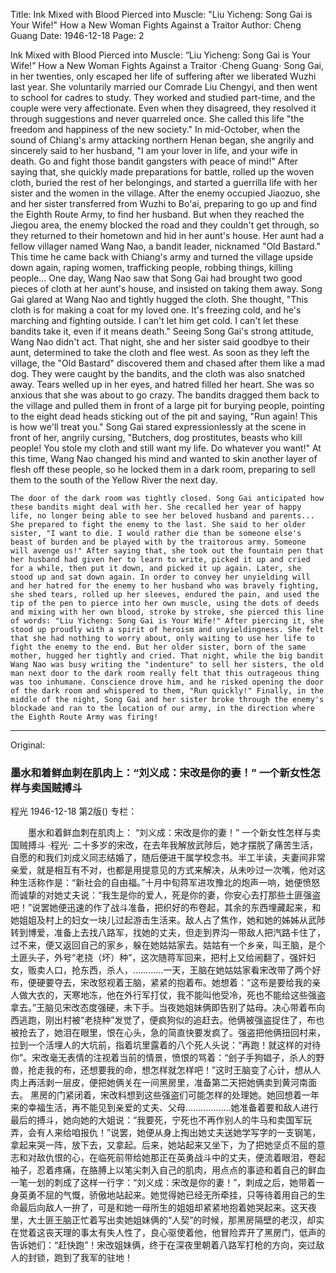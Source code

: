 Title: Ink Mixed with Blood Pierced into Muscle: "Liu Yicheng: Song Gai is Your Wife!" How a New Woman Fights Against a Traitor
Author: Cheng Guang
Date: 1946-12-18
Page: 2

Ink Mixed with Blood Pierced into Muscle:
    “Liu Yicheng: Song Gai is Your Wife!”
    How a New Woman Fights Against a Traitor
    ·Cheng Guang·
    Song Gai, in her twenties, only escaped her life of suffering after we liberated Wuzhi last year. She voluntarily married our Comrade Liu Chengyi, and then went to school for cadres to study. They worked and studied part-time, and the couple were very affectionate. Even when they disagreed, they resolved it through suggestions and never quarreled once. She called this life "the freedom and happiness of the new society." In mid-October, when the sound of Chiang's army attacking northern Henan began, she angrily and sincerely said to her husband, "I am your lover in life, and your wife in death. Go and fight those bandit gangsters with peace of mind!" After saying that, she quickly made preparations for battle, rolled up the woven cloth, buried the rest of her belongings, and started a guerrilla life with her sister and the women in the village. After the enemy occupied Jiaozuo, she and her sister transferred from Wuzhi to Bo'ai, preparing to go up and find the Eighth Route Army, to find her husband. But when they reached the Jiegou area, the enemy blocked the road and they couldn't get through, so they returned to their hometown and hid in her aunt's house. Her aunt had a fellow villager named Wang Nao, a bandit leader, nicknamed "Old Bastard." This time he came back with Chiang's army and turned the village upside down again, raping women, trafficking people, robbing things, killing people... One day, Wang Nao saw that Song Gai had brought two good pieces of cloth at her aunt's house, and insisted on taking them away. Song Gai glared at Wang Nao and tightly hugged the cloth. She thought, "This cloth is for making a coat for my loved one. It's freezing cold, and he's marching and fighting outside. I can't let him get cold. I can't let these bandits take it, even if it means death." Seeing Song Gai's strong attitude, Wang Nao didn't act. That night, she and her sister said goodbye to their aunt, determined to take the cloth and flee west. As soon as they left the village, the "Old Bastard" discovered them and chased after them like a mad dog. They were caught by the bandits, and the cloth was also snatched away. Tears welled up in her eyes, and hatred filled her heart. She was so anxious that she was about to go crazy. The bandits dragged them back to the village and pulled them in front of a large pit for burying people, pointing to the eight dead heads sticking out of the pit and saying, "Run again! This is how we'll treat you." Song Gai stared expressionlessly at the scene in front of her, angrily cursing, "Butchers, dog prostitutes, beasts who kill people! You stole my cloth and still want my life. Do whatever you want!" At this time, Wang Nao changed his mind and wanted to skin another layer of flesh off these people, so he locked them in a dark room, preparing to sell them to the south of the Yellow River the next day.

    The door of the dark room was tightly closed. Song Gai anticipated how these bandits might deal with her. She recalled her year of happy life, no longer being able to see her beloved husband and parents... She prepared to fight the enemy to the last. She said to her older sister, "I want to die. I would rather die than be someone else's beast of burden and be played with by the traitorous army. Someone will avenge us!" After saying that, she took out the fountain pen that her husband had given her to learn to write, picked it up and cried for a while, then put it down, and picked it up again. Later, she stood up and sat down again. In order to convey her unyielding will and her hatred for the enemy to her husband who was bravely fighting, she shed tears, rolled up her sleeves, endured the pain, and used the tip of the pen to pierce into her own muscle, using the dots of deeds and mixing with her own blood, stroke by stroke, she pierced this line of words: "Liu Yicheng: Song Gai is Your Wife!" After piercing it, she stood up proudly with a spirit of heroism and unyieldingness. She felt that she had nothing to worry about, only waiting to use her life to fight the enemy to the end. But her older sister, born of the same mother, hugged her tightly and cried. That night, while the big bandit Wang Nao was busy writing the "indenture" to sell her sisters, the old man next door to the dark room really felt that this outrageous thing was too inhumane. Conscience drove him, and he risked opening the door of the dark room and whispered to them, "Run quickly!" Finally, in the middle of the night, Song Gai and her sister broke through the enemy's blockade and ran to the location of our army, in the direction where the Eighth Route Army was firing!



<hr /> 

Original: 


### 墨水和着鲜血刺在肌肉上：“刘义成：宋改是你的妻！”  一个新女性怎样与卖国贼搏斗
程光
1946-12-18
第2版()
专栏：

　　墨水和着鲜血刺在肌肉上：
    “刘义成：宋改是你的妻！”
    一个新女性怎样与卖国贼搏斗
    ·程光·
    二十多岁的宋改，在去年我解放武陟后，她才摆脱了痛苦生活，自愿的和我们刘成义同志结婚了，随后便进干属学校念书。半工半读，夫妻间非常亲爱，就是相互有不对，也都是用提意见的方式来解决，从未吵过一次嘴，他对这种生活称作是：“新社会的自由福。”十月中旬蒋军进攻豫北的炮声一响，她便愤怒而诚挚的对她丈夫说：“我生是你的爱人，死是你的妻，你安心去打那些土匪强盗吧！”说罢她便迅速的作了战斗准备，把织好的布卷起，其余的东西埋藏起来，和她姐姐及村上的妇女一块儿过起游击生活来。敌人占了焦作，她和她的姊姊从武陟转到博爱，准备上去找八路军，找她的丈夫，但走到界沟一带敌人把汽路卡住了，过不来，便又返回自己的家乡，躲在她姑姑家去。姑姑有一个乡亲，叫王脑，是个土匪头子，外号“老挠（坏）种”，这次随蒋军回来，把村上又给闹翻了，强奸妇女，贩卖人口，抢东西，杀人，…………一天，王脑在她姑姑家看宋改带了两个好布，便硬要夺去，宋改怒视着王脑，紧紧的抱着布。她想着：“这布是要给我的亲人做大衣的，天寒地冻，他在外行军打仗，我不能叫他受冷，死也不能给这些强盗拿去。”王脑见宋改态度强硬，未下手。当夜她姐妹俩即告别了姑母。决心带着布向西逃跑，刚出村被“老挠种”发觉了，便疯狗似的追赶去。他俩被强盗捉住了，布也被抢去了，她泪在眼里，恨在心头，急的简直快要发疯了。强盗把他俩扭回村来，拉到一个活埋人的大坑前，指着坑里露着的八个死人头说：“再跑！就这样的对待你”。宋改毫无表情的注视着当前的情景，愤恨的骂着：“刽子手狗娼子，杀人的野兽，抢走我的布，还想要我的命，想怎样就怎样吧！”这时王脑变了心计，想从人肉上再活剥一层皮，便把她俩关在一间黑房里，准备第二天把她俩卖到黄河南面去。
    黑房的门紧闭着，宋改料想到这些强盗们可能怎样的处理她。她回想着一年来的幸福生活，再不能见到亲爱的丈夫、父母………………她准备着要和敌人进行最后的搏斗，她向她的大姐说：“我要死，宁死也不再作别人的牛马和卖国军玩弄，会有人来给咱报仇！”说罢，她便从身上掏出她丈夫送她学写字的一支钢笔，拿起来哭一阵，放下去，又拿起。后来，她站起来又坐下，为了把她坚贞不屈的意志和对敌仇恨的心，在临死前带给她那正在英勇战斗中的丈夫，便流着眼泪，卷起袖子，忍着疼痛，在胳膊上以笔尖刺入自己的肌肉，用点点的事迹和着自己的鲜血一笔一划的刺成了这样一行字：“刘义成：宋改是你的妻！”，刺成之后，她带着一身英勇不屈的气慨，骄傲地站起来。她觉得她已经无所牵挂，只等待着用自己的生命最后向敌人一拚了，可是和她一母所生的姐姐却紧紧地抱着她哭起来。这天夜里，大土匪王脑正忙着写出卖她姐妹俩的“人契”的时候，那黑房隔壁的老汉，却实在觉着这丧天理的事太有失人性了，良心驱使着他，他冒险弄开了黑房门，低声的告诉她们：“赶快跑”！宋改姐妹俩，终于在深夜里朝着八路军打枪的方向，突过敌人的封锁，跑到了我军的驻地！
